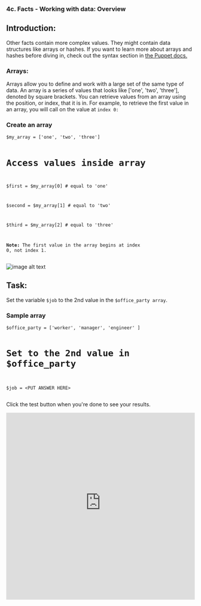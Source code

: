 <body>

<h3 id="toc_0">4c. Facts - Working with data: Overview</h3>

<h2 id="toc_1">Introduction:</h2>

<p>Other facts contain more complex values. They might contain data structures like arrays or hashes. If you want to learn more about arrays and hashes before diving in, check out the syntax section in <a href="https://puppet.com/docs/puppet/5.3/lang_data_array.html">the Puppet docs.</a></p>

<h3 id="toc_2">Arrays:</h3>

<p>Arrays allow you to define and work with a large set of the same type of data. An array is a series of values that looks like [&#39;one&#39;, &#39;two&#39;, &#39;three&#39;], denoted by square brackets. You can retrieve values from an array using the position, or index, that it is in. For example, to retrieve the first value in an array, you will call on the value at <code>index 0:</code></p>

<h3 id="toc_3">Create an array</h3>

<div><pre><code class="language-none">$my_array = [&#39;one&#39;, &#39;two&#39;, &#39;three&#39;]

# Access values inside array

$first  = $my_array[0]              # equal to &#39;one&#39;

$second = $my_array[1]              # equal to &#39;two&#39;

$third  = $my_array[2]              # equal to &#39;three&#39;

**Note:** The first value in the array begins at index 0, not index 1.</code></pre></div>

<p><img src="image_5.png" alt="image alt text"></p>

<h2 id="toc_4">Task:</h2>

<p>Set the variable <code>$job</code> to the 2nd value in the <code>$office_party array</code>.</p>

<h3 id="toc_5">Sample array</h3>

<div><pre><code class="language-none">$office_party = [&#39;worker&#39;, &#39;manager&#39;, &#39;engineer&#39; ]

# Set to the 2nd value in $office_party

$job = &lt;PUT ANSWER HERE&gt;</code></pre></div>

<p>Click the test button when you're done to see your results.</p>

<p><iframe src="https://magicbox.classroom.puppet.com/facts/working_with_arrays" width="100%" height="500px" frameborder="0"></iframe></p>




</body>
